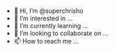 - 👋 Hi, I’m @superchrisho
- 👀 I’m interested in ...
- 🌱 I’m currently learning ...
- 💞️ I’m looking to collaborate on ...
- 📫 How to reach me ...

<!---
superchrisho/superchrisho is a ✨ special ✨ repository because its `README.md` (this file) appears on your GitHub profile.
You can click the Preview link to take a look at your changes.
--->
